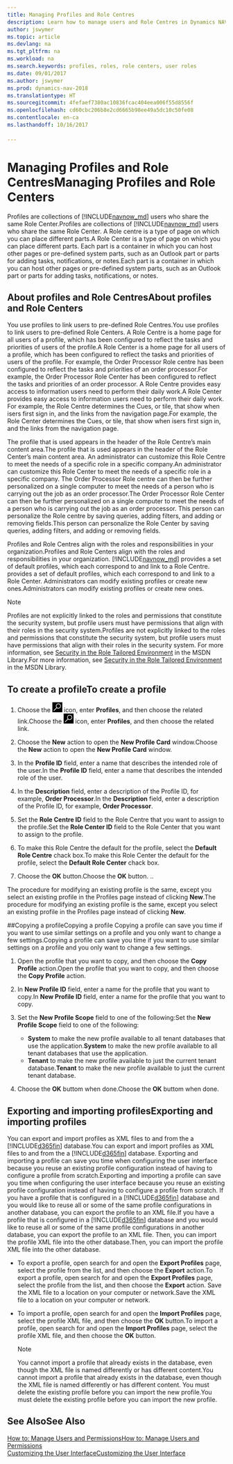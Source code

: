 ```yaml
---
title: Managing Profiles and Role Centres
description: Learn how to manage users and Role Centres in Dynamics NAV.
author: jswymer
ms.topic: article
ms.devlang: na
ms.tgt_pltfrm: na
ms.workload: na
ms.search.keywords: profiles, roles, role centers, user roles
ms.date: 09/01/2017
ms.author: jswymer
ms.prod: dynamics-nav-2018
ms.translationtype: HT
ms.sourcegitcommit: 4fefaef7380ac10836fcac404eea006f55d8556f
ms.openlocfilehash: cd60cbc206b8e2cd6665b98ee49a5dc10c50fe08
ms.contentlocale: en-ca
ms.lasthandoff: 10/16/2017

---
```

# <a name="managing-profiles-and-role-centers"></a><span data-ttu-id="f4f11-103">Managing Profiles and Role Centres</span><span class="sxs-lookup"><span data-stu-id="f4f11-103">Managing Profiles and Role Centers</span></span>
<span data-ttu-id="f4f11-104">Profiles are collections of [!INCLUDE[navnow_md](includes/navnow_md.md)] users who share the same Role Center.</span><span class="sxs-lookup"><span data-stu-id="f4f11-104">Profiles are collections of [!INCLUDE[navnow_md](includes/navnow_md.md)] users who share the same Role Center.</span></span> <span data-ttu-id="f4f11-105">A Role centre is a type of page on which you can place different parts.</span><span class="sxs-lookup"><span data-stu-id="f4f11-105">A Role Center is a type of page on which you can place different parts.</span></span> <span data-ttu-id="f4f11-106">Each part is a container in which you can host other pages or pre-defined system parts, such as an Outlook part or parts for adding tasks, notifications, or notes.</span><span class="sxs-lookup"><span data-stu-id="f4f11-106">Each part is a container in which you can host other pages or pre-defined system parts, such as an Outlook part or parts for adding tasks, notifications, or notes.</span></span>  

## <a name="about-profiles-and-role-centers"></a><span data-ttu-id="f4f11-107">About profiles and Role Centres</span><span class="sxs-lookup"><span data-stu-id="f4f11-107">About profiles and Role Centers</span></span>
<span data-ttu-id="f4f11-108">You use profiles to link users to pre-defined Role Centres.</span><span class="sxs-lookup"><span data-stu-id="f4f11-108">You use profiles to link users to pre-defined Role Centers.</span></span> <span data-ttu-id="f4f11-109">A Role Centre is a home page for all users of a profile, which has been configured to reflect the tasks and priorities of users of the profile.</span><span class="sxs-lookup"><span data-stu-id="f4f11-109">A Role Center is a home page for all users of a profile, which has been configured to reflect the tasks and priorities of users of the profile.</span></span> <span data-ttu-id="f4f11-110">For example, the Order Processor Role centre has been configured to reflect the tasks and priorities of an order processor.</span><span class="sxs-lookup"><span data-stu-id="f4f11-110">For example, the Order Processor Role Center has been configured to reflect the tasks and priorities of an order processor.</span></span> <span data-ttu-id="f4f11-111">A Role Centre provides easy access to information users need to perform their daily work.</span><span class="sxs-lookup"><span data-stu-id="f4f11-111">A Role Center provides easy access to information users need to perform their daily work.</span></span> <span data-ttu-id="f4f11-112">For example, the Role Centre determines the Cues, or tile, that show when isers first sign in, and the links from the navigation page.</span><span class="sxs-lookup"><span data-stu-id="f4f11-112">For example, the Role Center determines the Cues, or tile, that show when isers first sign in, and the links from the navigation page.</span></span>

<span data-ttu-id="f4f11-113">The profile that is used appears in the header of the Role Centre’s main content area.</span><span class="sxs-lookup"><span data-stu-id="f4f11-113">The profile that is used appears in the header of the Role Center’s main content area.</span></span> <span data-ttu-id="f4f11-114">An administrator can customize this Role Centre to meet the needs of a specific role in a specific company.</span><span class="sxs-lookup"><span data-stu-id="f4f11-114">An administrator can customize this Role Center to meet the needs of a specific role in a specific company.</span></span> <span data-ttu-id="f4f11-115">The Order Processor Role centre can then be further personalized on a single computer to meet the needs of a person who is carrying out the job as an order processor.</span><span class="sxs-lookup"><span data-stu-id="f4f11-115">The Order Processor Role Center can then be further personalized on a single computer to meet the needs of a person who is carrying out the job as an order processor.</span></span> <span data-ttu-id="f4f11-116">This person can personalize the Role centre by saving queries, adding filters, and adding or removing fields.</span><span class="sxs-lookup"><span data-stu-id="f4f11-116">This person can personalize the Role Center by saving queries, adding filters, and adding or removing fields.</span></span>

<span data-ttu-id="f4f11-117">Profiles and Role Centres align with the roles and responsibilities in your organization.</span><span class="sxs-lookup"><span data-stu-id="f4f11-117">Profiles and Role Centers align with the roles and responsibilities in your organization.</span></span> [!INCLUDE[navnow_md](includes/navnow_md.md)]<span data-ttu-id="f4f11-118"> provides a set of default profiles, which each correspond to and link to a Role Centre.</span><span class="sxs-lookup"><span data-stu-id="f4f11-118"> provides a set of default profiles, which each correspond to and link to a Role Center.</span></span> <span data-ttu-id="f4f11-119">Administrators can modify existing profiles or create new ones.</span><span class="sxs-lookup"><span data-stu-id="f4f11-119">Administrators can modify existing profiles or create new ones.</span></span>  
  
> [!NOTE]  
>  <span data-ttu-id="f4f11-120">Profiles are not explicitly linked to the roles and permissions that constitute the security system, but profile users must have permissions that align with their roles in the security system.</span><span class="sxs-lookup"><span data-stu-id="f4f11-120">Profiles are not explicitly linked to the roles and permissions that constitute the security system, but profile users must have permissions that align with their roles in the security system.</span></span> <span data-ttu-id="f4f11-121">For more information, see [Security in the Role Tailored Environment](http://go.microsoft.com/fwlink?LinkId=147633) in the MSDN Library.</span><span class="sxs-lookup"><span data-stu-id="f4f11-121">For more information, see [Security in the Role Tailored Environment](http://go.microsoft.com/fwlink?LinkId=147633) in the MSDN Library.</span></span> 

## <a name="to-create-a-profile"></a><span data-ttu-id="f4f11-122">To create a profile</span><span class="sxs-lookup"><span data-stu-id="f4f11-122">To create a profile</span></span>
1.  <span data-ttu-id="f4f11-123">Choose the ![Search for Page or Report](media/ui-search/search_small.png "Search for Page or Report icon") icon, enter **Profiles**, and then choose the related link.</span><span class="sxs-lookup"><span data-stu-id="f4f11-123">Choose the ![Search for Page or Report](media/ui-search/search_small.png "Search for Page or Report icon") icon, enter **Profiles**, and then choose the related link.</span></span>  
  
2.  <span data-ttu-id="f4f11-124">Choose the **New** action to open the **New Profile Card** window.</span><span class="sxs-lookup"><span data-stu-id="f4f11-124">Choose the **New** action to open the **New Profile Card** window.</span></span>  
  
3.  <span data-ttu-id="f4f11-125">In the **Profile ID** field, enter a name that describes the intended role of the user.</span><span class="sxs-lookup"><span data-stu-id="f4f11-125">In the **Profile ID** field, enter a name that describes the intended role of the user.</span></span>  
  
4.  <span data-ttu-id="f4f11-126">In the **Description** field, enter a description of the Profile ID, for example, **Order Processor**.</span><span class="sxs-lookup"><span data-stu-id="f4f11-126">In the **Description** field, enter a description of the Profile ID, for example, **Order Processor**.</span></span>  
  
5.  <span data-ttu-id="f4f11-127">Set the **Role Centre ID** field to the Role Centre that you want to assign to the profile.</span><span class="sxs-lookup"><span data-stu-id="f4f11-127">Set the **Role Center ID** field to the Role Center that you want to assign to the profile.</span></span>  
  
6.  <span data-ttu-id="f4f11-128">To make this Role Centre the default for the profile, select the **Default Role Centre** chack box.</span><span class="sxs-lookup"><span data-stu-id="f4f11-128">To make this Role Center the default for the profile, select the **Default Role Center** chack box.</span></span>  
  
7.  <span data-ttu-id="f4f11-129">Choose the **OK** button.</span><span class="sxs-lookup"><span data-stu-id="f4f11-129">Choose the **OK** button.</span></span> <span data-ttu-id="f4f11-130">.</span><span class="sxs-lookup"><span data-stu-id="f4f11-130">.</span></span>  
  
<span data-ttu-id="f4f11-131">The procedure for modifying an existing profile is the same, except you select an existing profile in the Profiles page instead of clicking **New**.</span><span class="sxs-lookup"><span data-stu-id="f4f11-131">The procedure for modifying an existing profile is the same, except you select an existing profile in the Profiles page instead of clicking **New**.</span></span>  


##<a name="copying-a-profile"></a><span data-ttu-id="f4f11-132">Copying a profile</span><span class="sxs-lookup"><span data-stu-id="f4f11-132">Copying a profile</span></span> 
<span data-ttu-id="f4f11-133">Copying a profile can save you time if you want to use similar settings on a profile and you only want to change a few settings.</span><span class="sxs-lookup"><span data-stu-id="f4f11-133">Copying a profile can save you time if you want to use similar settings on a profile and you only want to change a few settings.</span></span>

1.  <span data-ttu-id="f4f11-134">Open the profile that you want to copy, and then choose the **Copy Profile** action.</span><span class="sxs-lookup"><span data-stu-id="f4f11-134">Open the profile that you want to copy, and then choose the **Copy Profile** action.</span></span>

2.  <span data-ttu-id="f4f11-135">In **New Profile ID** field, enter a name for the profile that you want to copy.</span><span class="sxs-lookup"><span data-stu-id="f4f11-135">In **New Profile ID** field, enter a name for the profile that you want to copy.</span></span> 

3.  <span data-ttu-id="f4f11-136">Set the **New Profile Scope** field to one of the following:</span><span class="sxs-lookup"><span data-stu-id="f4f11-136">Set the **New Profile Scope** field to one of the following:</span></span>

    - <span data-ttu-id="f4f11-137">**System** to make the new profile available to all tenant databases that use the application.</span><span class="sxs-lookup"><span data-stu-id="f4f11-137">**System** to make the new profile available to all tenant databases that use the application.</span></span>
    - <span data-ttu-id="f4f11-138">**Tenant** to make the new profile available to just the current tenant database.</span><span class="sxs-lookup"><span data-stu-id="f4f11-138">**Tenant** to make the new profile available to just the current tenant database.</span></span> 
4. <span data-ttu-id="f4f11-139">Choose the **OK** buttom when done.</span><span class="sxs-lookup"><span data-stu-id="f4f11-139">Choose the **OK** buttom when done.</span></span>

## <span data-ttu-id="f4f11-140"><a name="ExportImportProfile"></a>Exporting and importing profiles</span><span class="sxs-lookup"><span data-stu-id="f4f11-140"><a name="ExportImportProfile"></a>Exporting and importing profiles</span></span>

<span data-ttu-id="f4f11-141">You can export and import profiles as XML files to and from the a [!INCLUDE[d365fin](includes/d365fin_md.md)] database.</span><span class="sxs-lookup"><span data-stu-id="f4f11-141">You can export and import profiles as XML files to and from the a [!INCLUDE[d365fin](includes/d365fin_md.md)] database.</span></span> <span data-ttu-id="f4f11-142">Exporting and importing a profile can save you time when configuring the user interface because you reuse an existing profile configuration instead of having to configure a profile from scratch.</span><span class="sxs-lookup"><span data-stu-id="f4f11-142">Exporting and importing a profile can save you time when configuring the user interface because you reuse an existing profile configuration instead of having to configure a profile from scratch.</span></span> <span data-ttu-id="f4f11-143">If you have a profile that is configured in a [!INCLUDE[d365fin](includes/d365fin_md.md)] database and you would like to reuse all or some of the same profile configurations in another database, you can export the profile to an XML file.</span><span class="sxs-lookup"><span data-stu-id="f4f11-143">If you have a profile that is configured in a [!INCLUDE[d365fin](includes/d365fin_md.md)] database and you would like to reuse all or some of the same profile configurations in another database, you can export the profile to an XML file.</span></span> <span data-ttu-id="f4f11-144">Then, you can import the profile XML file into the other database.</span><span class="sxs-lookup"><span data-stu-id="f4f11-144">Then, you can import the profile XML file into the other database.</span></span>

-   <span data-ttu-id="f4f11-145">To export a profile, open search for and open the **Export Profiles** page, select the profile from the list, and then choose the **Export** action.</span><span class="sxs-lookup"><span data-stu-id="f4f11-145">To export a profile, open search for and open the **Export Profiles** page, select the profile from the list, and then choose the **Export** action.</span></span> <span data-ttu-id="f4f11-146">Save the XML file to a location on your computer or network.</span><span class="sxs-lookup"><span data-stu-id="f4f11-146">Save the XML file to a location on your computer or network.</span></span> 
  
-   <span data-ttu-id="f4f11-147">To import a profile, open search for and open the **Import Profiles** page, select the profile XML file, and then choose the **OK** button.</span><span class="sxs-lookup"><span data-stu-id="f4f11-147">To import a profile, open search for and open the **Import Profiles** page, select the profile XML file, and then choose the **OK** button.</span></span> 

    > [!NOTE]  
    >  <span data-ttu-id="f4f11-148">You cannot import a profile that already exists in the database, even though the XML file is named differently or has different content.</span><span class="sxs-lookup"><span data-stu-id="f4f11-148">You cannot import a profile that already exists in the database, even though the XML file is named differently or has different content.</span></span> <span data-ttu-id="f4f11-149">You must delete the existing profile before you can import the new profile.</span><span class="sxs-lookup"><span data-stu-id="f4f11-149">You must delete the existing profile before you can import the new profile.</span></span> 



## <a name="see-also"></a><span data-ttu-id="f4f11-150">See Also</span><span class="sxs-lookup"><span data-stu-id="f4f11-150">See Also</span></span>  
[<span data-ttu-id="f4f11-151">How to: Manage Users and Permissions</span><span class="sxs-lookup"><span data-stu-id="f4f11-151">How to: Manage Users and Permissions</span></span>](ui-how-users-permissions.md)  
[<span data-ttu-id="f4f11-152">Customizing the User Interface</span><span class="sxs-lookup"><span data-stu-id="f4f11-152">Customizing the User Interface</span></span>](ui-customizing-overview.md)   
<!--[Security Overview](../Security%20Overview.md)-->

